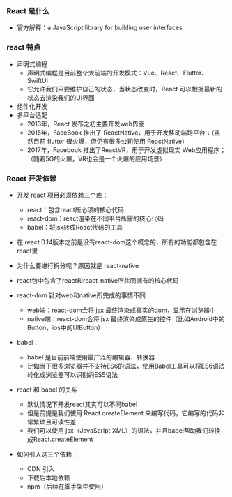 ### React 是什么
- 官方解释：a JavaScript library for building user interfaces

### react 特点
- 声明式编程
  + 声明式编程是目前整个大前端的开发模式：Vue、React、Flutter、SwiftUI
  + 它允许我们只要维护自己的状态，当状态改变时，React 可以根据最新的状态去渲染我们的UI界面
- 组件化开发
- 多平台适配
  + 2013年，React 发布之初主要开发web界面
  + 2015年，FaceBook 推出了 ReactNative，用于开发移动端跨平台；（虽然目前 flutter 很火爆，但仍有很多公司使用 ReactNative）
  + 2017年，Facebook 推出了ReactVR，用于开发虚拟现实 Web应用程序；（随着5G的火爆，VR也会是一个火爆的应用场景）

### React 开发依赖
- 开发 react 项目必须依赖三个库：
  + react：包含react所必须的核心代码
  + react-dom：react渲染在不同平台所需的核心代码
  + babel：将jsx转成React代码的工具

- 在 react 0.14版本之前是没有react-dom这个概念的，所有的功能都包含在react里
- 为什么要进行拆分呢？原因就是 react-native
- react包中包含了react和react-native所共同拥有的核心代码
- react-dom 针对web和native所完成的事情不同
  + web端：react-dom会将 jsx 最终渲染成真实的dom，显示在浏览器中
  + native端：react-dom会将 jsx 最终渲染成原生的控件（比如Android中的Button，ios中的UIButton）

- babel：
  + babel 是目前前端使用最广泛的编辑器、转换器
  + 比如当下很多浏览器并不支持ES6的语法，使用Babel工具可以将ES6语法转化成浏览器可以识别的ES5语法

- react 和 babel 的关系
  + 默认情况下开发react其实可以不同babel
  + 但是前提是我们使用 React.createElement 来编写代码，它编写的代码非常繁琐且可读性差
  + 我们可以使用 jsx（JavaScript XML）的语法，并且babel帮助我们转换成React.createElement 

- 如何引入这三个依赖：
  + CDN 引入
  + 下载后本地依赖
  + npm（后续在脚手架中使用）